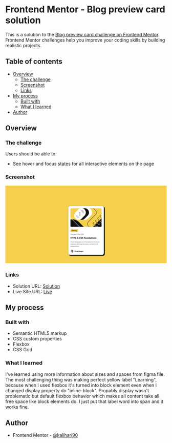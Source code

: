 # Frontend Mentor - Blog preview card solution

This is a solution to the [Blog preview card challenge on Frontend Mentor](https://www.frontendmentor.io/challenges/blog-preview-card-ckPaj01IcS). Frontend Mentor challenges help you improve your coding skills by building realistic projects.

## Table of contents

- [Overview](#overview)
  - [The challenge](#the-challenge)
  - [Screenshot](#screenshot)
  - [Links](#links)
- [My process](#my-process)
  - [Built with](#built-with)
  - [What I learned](#what-i-learned)
- [Author](#author)

## Overview

### The challenge

Users should be able to:

- See hover and focus states for all interactive elements on the page

### Screenshot

![](./img/screenshot.png)

### Links

- Solution URL: [Solution](https://github.com/kalihari90/frontend-mentor-2)
- Live Site URL: [Live](https://kalihari90.github.io/frontend-mentor-2/)

## My process

### Built with

- Semantic HTML5 markup
- CSS custom properties
- Flexbox
- CSS Grid

### What I learned

I've learned using more information about sizes and spaces from figma file. The most challenging thing was making perfect yellow label "Learning", because when I used flexbox it's turned into block element even when I changed display property do "inline-block". Propably display wasn't problematic but default flexbox behavior which makes all content take all free space like block elements do. I just put that label word into span and it works fine.

## Author

- Frontend Mentor - [@kalihari90](https://www.frontendmentor.io/profile/kalihari90)
